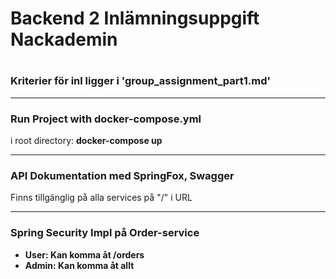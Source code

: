 <h1>Backend 2 Inlämningsuppgift Nackademin<h1>

<h3>Kriterier för inl ligger i 'group_assignment_part1.md'</h3>

<hr>
<h3>Run Project with docker-compose.yml</h3>
<p>i root directory: <strong>docker-compose up</strong></p>

<hr>
<h3>API Dokumentation med SpringFox, Swagger</h3>
<p>Finns tillgänglig på alla services på "/" i URL<p>

<hr>
<h3>Spring Security Impl på Order-service</h3>
<ul>
    <li><strong>User: Kan komma åt /orders</strong></li>
    <li><strong>Admin: Kan komma åt allt</strong></li>
</ul>
